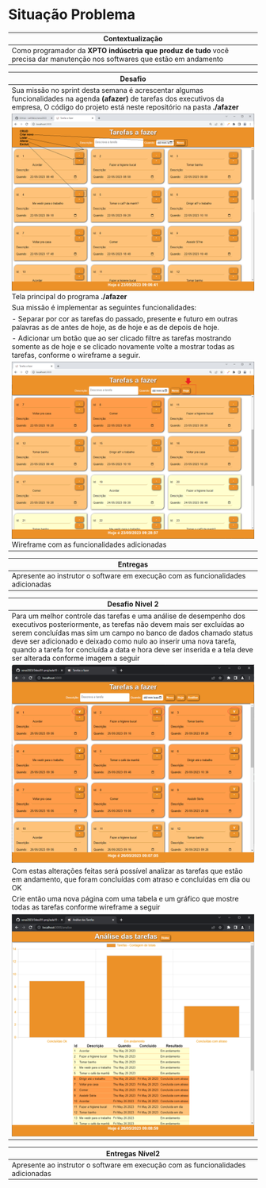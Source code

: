 # Situação Problema

|Contextualização|
|-|
|Como programador da **XPTO indúsctria que produz de tudo** você precisa dar manutenção nos softwares que estão em andamento|

|Desafio|
|-|
|Sua missão no sprint desta semana é acrescentar algumas funcionalidades na agenda **(afazer)** de tarefas dos executivos da empresa, O código do projeto está neste repositório na pasta **./afazer**|
|![wireframe](./wireframe.png)<br>Tela principal do programa **./afazer**|
|Sua missão é implementar as seguintes funcionalidades:|
|- Separar por cor as tarefas do passado, presente e futuro em outras palavras as de antes de hoje, as de hoje e as de depois de hoje.|
|- Adicionar um botão que ao ser clicado filtre as tarefas mostrando somente as de hoje e se clicado novamente volte a mostrar todas as tarefas, conforme o wireframe a seguir.|
|![wireframe](./wireframe2.png)<br>Wireframe com as funcionalidades adicionadas|

|Entregas|
|-|
|Apresente ao instrutor o software em execução com as funcionalidades adicionadas|

|Desafio Nivel 2|
|-|
|Para um melhor controle das tarefas e uma análise de desempenho dos executivos posteriormente, as terefas não devem mais ser excluídas ao serem concluídas mas sim um campo no banco de dados chamado status deve ser adicionado e deixado como nulo ao inserir uma nova tarefa, quando a tarefa for concluída a data e hora deve ser inserida e a tela deve ser alterada conforme imagem a seguir|
|![wireframe](./wireframe3.png)|
|Com estas alterações feitas será possível analizar as tarefas que estão em andamento, que foram concluídas com atraso e concluídas em dia ou OK|
|Crie então uma nova página com uma tabela e um gráfico que mostre todas as tarefas conforme wireframe a seguir|
|![wireframe](./wireframe4.png)|

|Entregas Nível2|
|-|
|Apresente ao instrutor o software em execução com as funcionalidades adicionadas|